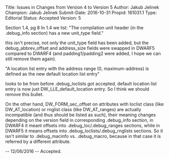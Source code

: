 Title:       Issues in Changes from Version 4 to Version 5
Author:      Jakub Jelinek
Champion:    Jakub Jelinek
Submit-Date: 2016-10-31
Propid:      161031.1
Type:        Editorial
Status:      Accepted
Version:     5

Section 1.4, pg 8
In 1.4 we list:
"The compilation unit header (in the .debug_info section) has a new
unit_type field."

this isn't precise, not only the unit_type field has been added, but the
debug_abbrev_offset and address_size fields were swapped in DWARF5 compared
to DWARF4 (and padding1/padding2 were added, I hope we can still remove them
again).

"A location list entry with the address range (0, maximum-address) is
defined as the new default location list entry"

looks to be from before .debug_loclists got accepted, default location
list entry is now just DW_LLE_default_location entry.  So I think we
should remove this bullet.

On the other hand, DW_FORM_sec_offset on attributes with loclist class
(like DW_AT_location) or rnglist class (like DW_AT_ranges) are actually
incompatible (and thus should be listed as such), their meaning changes
depending on the version field in corresponding .debug_info section,
in DWARF4 it meant offsets into .debug_loc/.debug_ranges sections, while
in DWARF5 it means offsets into .debug_loclists/.debug_rnglists sections.
So it isn't similar to .debug_macinfo vs. .debug_macro, because in that
case it is referred by a different attribute.


--
12/06/2016 -- Accepted.

